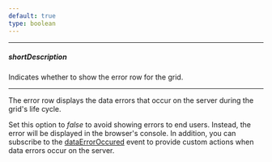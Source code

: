 ```yaml
---
default: true
type: boolean
---
```

---
##### shortDescription
Indicates whether to show the error row for the grid.

---
The error row displays the data errors that occur on the server during the grid's life cycle.

Set this option to *false* to avoid showing errors to end users. Instead, the error will be displayed in the browser's console. In addition, you can subscribe to the [dataErrorOccured](/api-reference/10%20UI%20Widgets/dxDataGrid/4%20Events/dataErrorOccurred.md '/Documentation/ApiReference/UI_Widgets/dxDataGrid/Events/#dataErrorOccurred') event to provide custom actions when data errors occur on the server.